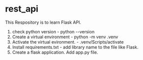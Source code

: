 # rest_api

This Respository is to learn Flask API.

1. check python version - python --version
2. Create a virtual environment - python -m venv .venv
3. Activate the virtual evironment. - .venv/Scripts/activate
2. Install requirements.txt - add library name to the file like Flask.
3. Create a flask application. Add app.py file.